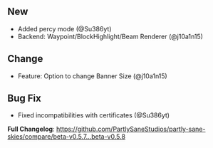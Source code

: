 ## New
* Added percy mode (@Su386yt)
* Backend: Waypoint/BlockHighlight/Beam Renderer (@j10a1n15)

## Change
* Feature: Option to change Banner Size (@j10a1n15)

## Bug Fix
* Fixed incompatibilities with certificates (@Su386yt)


**Full Changelog**: https://github.com/PartlySaneStudios/partly-sane-skies/compare/beta-v0.5.7...beta-v0.5.8
